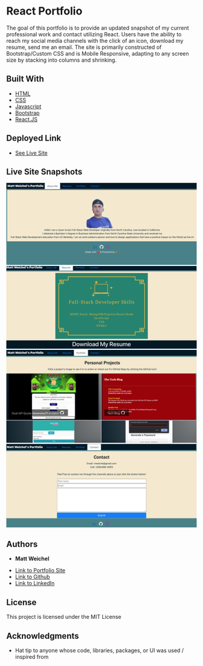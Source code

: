 # React Portfolio


The goal of this portfolio is to provide an updated snapshot of my current professional work and contact utilizing React. Users have the ability to reach my social media channels with the click of an icon, download my resume, send me an email.  The site is primarily constructed of Bootstrap/Custom CSS and is Mobile Responsive, adapting to any screen size by stacking into columns and shrinking.


## Built With

* [HTML](https://developer.mozilla.org/en-US/docs/Web/HTML)
* [CSS](https://developer.mozilla.org/en-US/docs/Web/CSS)
* [Javascript](https://developer.mozilla.org/en-US/docs/Web/JavaScript)
* [Bootstrap](https://developer.mozilla.org/en-US/docs/Web/JavaScript)
* [React.JS](https://reactjs.org/)

## Deployed Link

* [See Live Site](https://github.com/maweiche/reactPortfolio)

## Live Site Snapshots

![Portfolio Screenshot 1](i1.png)
![Portfolio Screenshot 2](i2.png)
![Portfolio Screenshot 3](i3.png)
![Portfolio Screenshot 4](i4.png)


## Authors

* **Matt Weichel** 

- [Link to Portfolio Site](https://github.com/maweiche/reactPortfolio)
- [Link to Github](https://github.com/maweiche)
- [Link to LinkedIn](https://www.linkedin.com/in/mattweichel/)

## License

This project is licensed under the MIT License 

## Acknowledgments

* Hat tip to anyone whose code, libraries, packages, or UI was used  / inspired from
